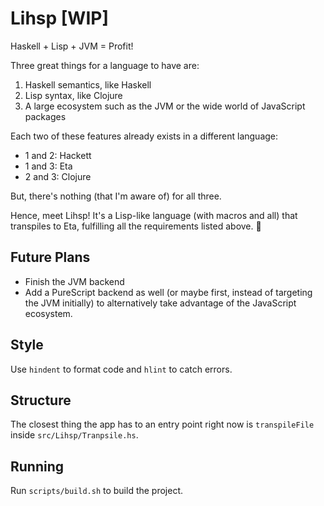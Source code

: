 # Lihsp [WIP]

Haskell + Lisp + JVM = Profit!

Three great things for a language to have are:

  1. Haskell semantics, like Haskell
  2. Lisp syntax, like Clojure
  3. A large ecosystem such as the JVM or the wide world of JavaScript packages

Each two of these features already exists in a different language:

  - 1 and 2: Hackett
  - 1 and 3: Eta
  - 2 and 3: Clojure

But, there's nothing (that I'm aware of) for all three.

Hence, meet Lihsp! It's a Lisp-like language (with macros and all) that transpiles to Eta, fulfilling all the requirements listed above. :tada:

## Future Plans
  - Finish the JVM backend
  - Add a PureScript backend as well (or maybe first, instead of targeting the JVM initially) to alternatively take advantage of the JavaScript ecosystem.

## Style

Use `hindent` to format code and `hlint` to catch errors.

## Structure

The closest thing the app has to an entry point right now is `transpileFile` inside `src/Lihsp/Tranpsile.hs`.

## Running

Run `scripts/build.sh` to build the project.
